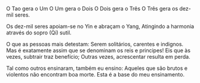O Tao gera o Um
O Um gera o Dois
O Dois gera o Três
O Três gera os dez-mil seres.

Os dez-mil seres apoiam-se no Yin e abraçam o Yang,
Atingindo a harmonia através do sopro (Qi) sutil.

O que as pessoas mais detestam:
Serem solitários, carentes e indignos.
Mas é exatamente assim que se denominam os reis e principes!
Eis que às vezes, subtrair traz benefício;
Outras vezes, acrescentar resulta em perda.

Tal como outros ensinaram, também eu ensino:
Aqueles que são brutos e violentos não encontram boa morte.
Esta é a base do meu ensinamento.